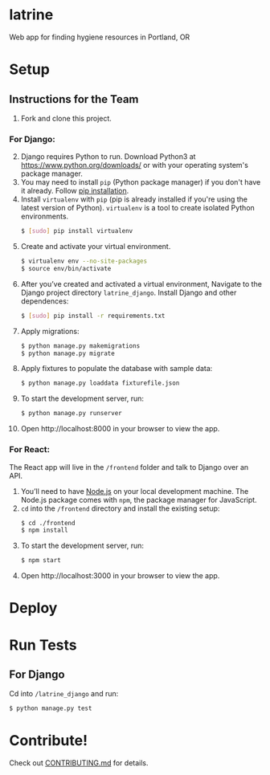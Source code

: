 # latrine
Web app for finding hygiene resources in Portland, OR

# Setup

## Instructions for the Team
1. Fork and clone this project.
### For Django:
2. Django requires Python to run. Download Python3 at https://www.python.org/downloads/ or with your operating system's package manager.
3. You may need to install ```pip``` (Python package manager) if you don't have it already. Follow [pip installation](http://pip.readthedocs.io/en/stable/installing/#install-pip).
4. Install ```virtualenv``` with ```pip``` (pip is already installed if you're using the latest version of Python). ```virtualenv``` is a tool to create isolated Python environments.
    ```sh
    $ [sudo] pip install virtualenv
    ```
5. Create and activate your virtual environment.
    ```sh
    $ virtualenv env --no-site-packages
    $ source env/bin/activate
    ```
6. After you’ve created and activated a virtual environment, Navigate to the Django project directory ```latrine_django```. Install Django and other dependences:
    ```sh
    $ [sudo] pip install -r requirements.txt
    ```
7. Apply migrations:
    ```sh
    $ python manage.py makemigrations
    $ python manage.py migrate
    ```
8. Apply fixtures to populate the database with sample data:
    ```sh
    $ python manage.py loaddata fixturefile.json
    ```
9. To start the development server, run:
    ```sh
    $ python manage.py runserver
    ```
10. Open http://localhost:8000 in your browser to view the app.
### For React:
The React app will live in the ```/frontend``` folder and talk to Django over an API.
1. You’ll need to have [Node.js](http://nodejs.org/en/) on your local development machine. The Node.js package comes with ```npm```, the package manager for JavaScript.
1. ```cd``` into the ```/frontend``` directory and install the existing setup:
    ```sh
    $ cd ./frontend
    $ npm install
    ```
2. To start the development server, run:
    ```sh
    $ npm start
    ```
3. Open http://localhost:3000 in your browser to view the app.

# Deploy

# Run Tests

## For Django

Cd into ```/latrine_django``` and run:
```sh
$ python manage.py test
```
# Contribute!

Check out [CONTRIBUTING.md](CONTRIBUTING.md) for details.
